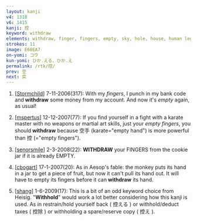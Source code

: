 ```yaml
---
layout: kanji
v4: 1318
v6: 1415
kanji: 控
keyword: withdraw
elements: withdraw, finger, fingers, empty, sky, hole, house, human legs, craft
strokes: 11
image: E68EA7
on-yomi: コウ
kun-yomi: ひか.える、ひか.え
permalink: /rtk/控/
prev: 空
next: 突
---
```


1) [<a href="http://kanji.koohii.com/profile/Stormchild">Stormchild</a>] 7-11-2006(317): With my <em>fingers</em>, I punch in my bank code and<strong> withdraw</strong> some money from my account. And now it&#039;s <em>empty</em> again, as usual!

2) [<a href="http://kanji.koohii.com/profile/mspertus">mspertus</a>] 12-12-2007(77): If you find yourself in a fight with a karate master with no weapons or martial art skills, just your <em>empty fingers</em>, you should<strong> withdraw</strong> because 空手 (karate=&quot;empty hand&quot;) is more powerful than 控 (=&quot;empty fingers&quot;).

3) [<a href="http://kanji.koohii.com/profile/senorsmile">senorsmile</a>] 2-3-2008(22): <strong>WITHDRAW</strong> your FINGERS from the cookie jar if it is already EMPTY.

4) [<a href="http://kanji.koohii.com/profile/cbogart">cbogart</a>] 17-1-2007(20): As in Aesop&#039;s fable: the monkey puts its hand in a jar to get a piece of fruit, but now it can&#039;t pull its hand out. It will have to empty its fingers before it can<strong> withdraw</strong> its hand.

5) [<a href="http://kanji.koohii.com/profile/shang">shang</a>] 1-6-2009(17): This is a bit of an odd keyword choice from Heisig. &quot;<strong>Withhold</strong>&quot; would work a lot better considering how this kanji is used. As in restrain/hold yourself back ( 控える ) or withhold/deduct taxes ( 控除 ) or withholding a spare/reserve copy ( 控え ).

